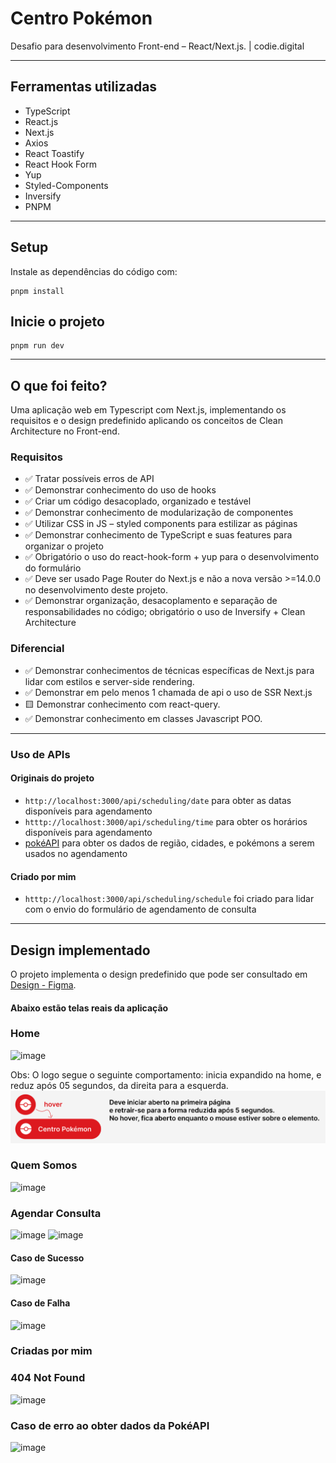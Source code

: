 # Centro Pokémon

Desafio para desenvolvimento Front-end – React/Next.js. | codie.digital

---

## Ferramentas utilizadas

- TypeScript
- React.js
- Next.js
- Axios
- React Toastify
- React Hook Form
- Yup
- Styled-Components
- Inversify
- PNPM

---

## Setup

Instale as dependências do código com:

```shell
pnpm install

```

## Inicie o projeto

```shell
pnpm run dev

```

---

## O que foi feito?

Uma aplicação web em Typescript com Next.js, implementando os requisitos e o design predefinido aplicando os conceitos de Clean Architecture no Front-end.

### Requisitos

- ✅ Tratar possíveis erros de API
- ✅ Demonstrar conhecimento do uso de hooks
- ✅ Criar um código desacoplado, organizado e testável
- ✅ Demonstrar conhecimento de modularização de componentes
- ✅ Utilizar CSS in JS – styled components para estilizar as páginas
- ✅ Demonstrar conhecimento de TypeScript e suas features para organizar o projeto
- ✅ Obrigatório o uso do react-hook-form + yup para o desenvolvimento do formulário
- ✅ Deve ser usado Page Router do Next.js e não a nova versão >=14.0.0 no desenvolvimento deste projeto.
- ✅ Demonstrar organização, desacoplamento e separação de responsabilidades no código; obrigatório o uso de Inversify + Clean Architecture

### Diferencial

- ✅ Demonstrar conhecimentos de técnicas específicas de Next.js para lidar com estilos e server-side rendering.
- ✅ Demonstrar em pelo menos 1 chamada de api o uso de SSR Next.js
- 🟨 Demonstrar conhecimento com react-query.
- ✅ Demonstrar conhecimento em classes Javascript POO.

---

### Uso de APIs

#### Originais do projeto

- `http://localhost:3000/api/scheduling/date` para obter as datas disponíveis para agendamento
- `htttp://localhost:3000/api/scheduling/time` para obter os horários disponíveis para agendamento
- [pokéAPI](https://pokeapi.co/) para obter os dados de região, cidades, e pokémons a serem usados no agendamento

#### Criado por mim

- `htttp://localhost:3000/api/scheduling/schedule` foi criado para lidar com o envio do formulário de agendamento de consulta

---

## Design implementado

O projeto implementa o design predefinido que pode ser consultado em [Design - Figma](https://www.figma.com/file/TxK6YkULMRyMCf6158VYNx/CODIE-TESTE-FRONT-END?type=design&node-id=0-1&mode=design&t=0dzPE2mRNqKfLXIg-0).

#### Abaixo estão telas reais da aplicação

### Home

![image](https://github.com/alexrossoni/centro-pokemon/assets/103969200/af1489f0-dd38-4d9e-bf34-f7911da6d6e6)

Obs: O logo segue o seguinte comportamento: inicia expandido na home, e reduz após 05 segundos, da direita para a esquerda.
![](public/test-sample/logo-behavior.png)

### Quem Somos

![image](https://github.com/alexrossoni/centro-pokemon/assets/103969200/3f69a788-267c-4049-a8a5-9b81022b4155)

### Agendar Consulta

![image](https://github.com/alexrossoni/centro-pokemon/assets/103969200/f0e90d5d-e9ca-4149-b0ed-9f0d08f88396)
![image](https://github.com/alexrossoni/centro-pokemon/assets/103969200/0042c1f5-5cce-4e77-9a74-8d5f1699ce57)

#### Caso de Sucesso

![image](https://github.com/alexrossoni/centro-pokemon/assets/103969200/13245988-0a4e-4af0-a8b4-a28b83a1478e)

#### Caso de Falha

![image](https://github.com/alexrossoni/centro-pokemon/assets/103969200/bf14ceeb-a75d-407c-b610-9c051da9e953)

### Criadas por mim

### 404 Not Found

![image](https://github.com/alexrossoni/centro-pokemon/assets/103969200/8dba36b2-31e3-42c9-ae20-28ff6c17885f)

### Caso de erro ao obter dados da PokéAPI

![image](https://github.com/alexrossoni/centro-pokemon/assets/103969200/0009b157-ebe6-42d3-b47d-3faad59ed2c4)

